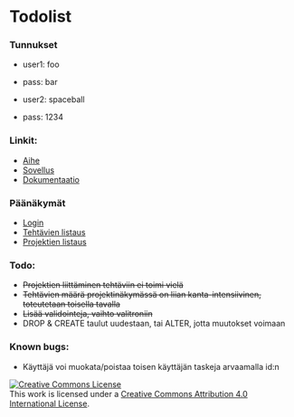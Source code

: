 # Todolist

### Tunnukset
* user1: foo
* pass: bar

* user2: spaceball
* pass: 1234
 
### Linkit:
* [Aihe](http://advancedkittenry.github.io/suunnittelu_ja_tyoymparisto/aiheet/Muistilista.html)
* [Sovellus](http://rgylling.users.cs.helsinki.fi/tsoha/)
* [Dokumentaatio](https://github.com/rubinju/Todolist/blob/master/doc/dokumentaatio.pdf)

### Päänäkymät
* [Login](http://rgylling.users.cs.helsinki.fi/tsoha/login)
* [Tehtävien listaus](http://rgylling.users.cs.helsinki.fi/tsoha/task)
* [Projektien listaus](http://rgylling.users.cs.helsinki.fi/tsoha/project)

### Todo:
* ~~Projektien liittäminen tehtäviin ei toimi vielä~~
* ~~Tehtävien määrä projektinäkymässä on liian kanta-intensiivinen, toteutetaan toisella tavalla~~
* ~~Lisää validointeja, vaihto valitroniin~~
* DROP & CREATE taulut uudestaan, tai ALTER, jotta muutokset voimaan

### Known bugs:
* Käyttäjä voi muokata/poistaa toisen käyttäjän taskeja arvaamalla id:n


<a rel="license" href="http://creativecommons.org/licenses/by/4.0/"><img alt="Creative Commons License" style="border-width:0" src="https://i.creativecommons.org/l/by/4.0/88x31.png" /></a><br />This work is licensed under a <a rel="license" href="http://creativecommons.org/licenses/by/4.0/">Creative Commons Attribution 4.0 International License</a>.
